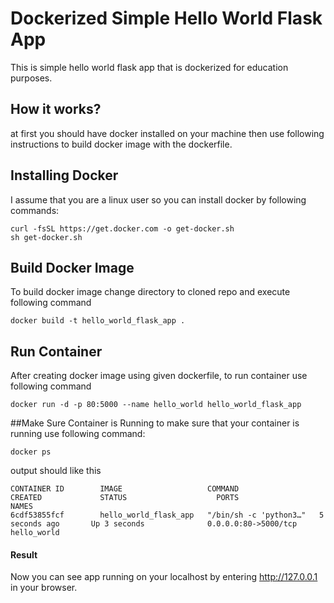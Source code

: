 # Dockerized Simple Hello World Flask App

This is simple hello world flask app that is dockerized for education purposes.

## How it works?
at first you should have docker installed on your machine then use following instructions to build docker image with the dockerfile.

## Installing Docker
I assume that you are a linux user so you can install docker by following commands:

```
curl -fsSL https://get.docker.com -o get-docker.sh
sh get-docker.sh
```
## Build Docker Image
To build docker image change directory to cloned repo and execute following command
```
docker build -t hello_world_flask_app .
```
## Run Container
After creating docker image using given dockerfile, to run container use following command
```
docker run -d -p 80:5000 --name hello_world hello_world_flask_app
```
##Make Sure Container is Running
to make sure that your container is running use following command:
```
docker ps
```
output should like this
```
CONTAINER ID        IMAGE                   COMMAND                  CREATED             STATUS                    PORTS                  NAMES
6cdf53855fcf        hello_world_flask_app   "/bin/sh -c 'python3…"   5 seconds ago       Up 3 seconds              0.0.0.0:80->5000/tcp   hello_world
```

#### Result
Now you can see app running on your localhost by entering http://127.0.0.1 in your browser.